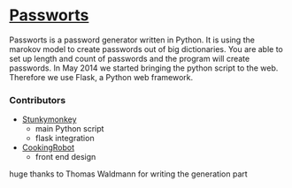 <a href="http://passworts.stunkymonkey.de/" target="_blank">Passworts</a>
============

Passworts is a password generator written in Python. It is using the marokov model to create passwords out of big dictionaries. You are able to set up length and count of passwords and the program will create passwords.
In May 2014 we started bringing the python script to the web. Therefore we use Flask, a Python web framework.

### Contributors
+ <a href="http://stunkymonkey.de" target="_blank">Stunkymonkey</a>
	+ main Python script
	+ flask integration
+ <a href="http://cookingrobot.de" target="_blank">CookingRobot</a>
	+ front end design

huge thanks to Thomas Waldmann for writing the generation part
